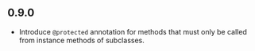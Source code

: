## 0.9.0
* Introduce `@protected` annotation for methods that must only be called from
instance methods of subclasses.
